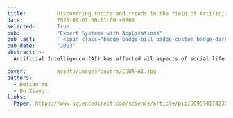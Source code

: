 ```yaml
---
title:          Discovering topics and trends in the field of Artificial Intelligence Using LDA topic modeling
date:           2023-09-01 00:01:00 +0800
selected:       True
pub:            "Expert Systems with Applications"
pub_last:       ' <span class="badge badge-pill badge-custom badge-dark">Journal</span>'
pub_date:       "2023"
abstract: >-
  Artificial Intelligence (AI) has affected all aspects of social life in recent years. This study reviews 177,204 documents published in 25 journals and 16 conferences in the AI research from 1990 to 2021, and applies the Latent Dirichlet allocation (LDA) model to extract the 40 topics from the abstracts. This study aggregates the results of the LDA model from the perspectives of year, publication source, and country/region. The aggregated result is the topic distribution from different perspectives. Analysis of the aggregated results reveals the research characteristics of different publication sources (countries/regions) in the AI research, and which publication sources (countries/regions) have similar research content. These results provide help for scholars and research institutions to choose research directions, and new entrants to understand the dynamics of the field.

cover:          assets/images/covers/ESWA-AI.jpg
authors:
  - Dejian Yu
  - Bo Xiang†
links:
  Paper: https://www.sciencedirect.com/science/article/pii/S0957417423006164
---
```


